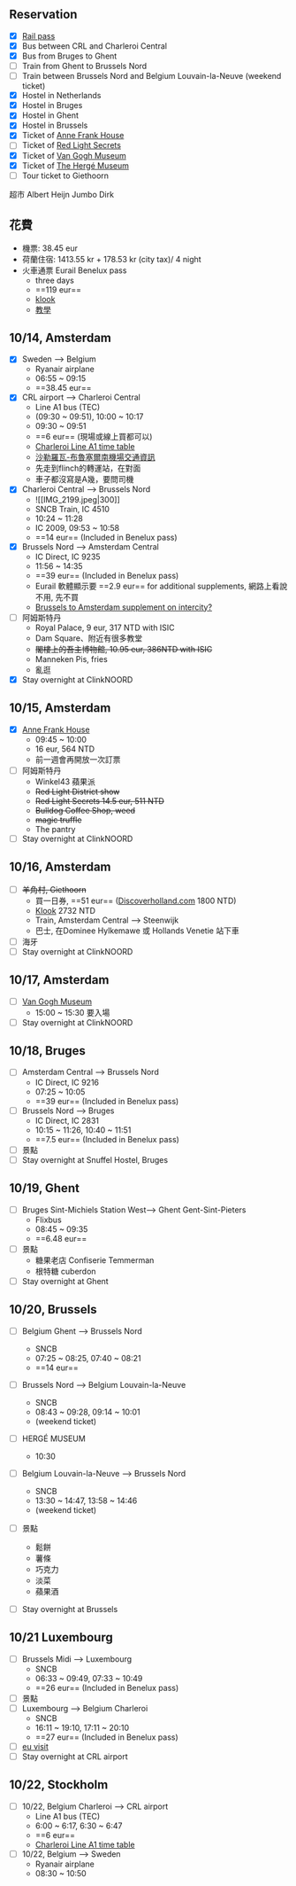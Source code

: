 ## Reservation

- [x] [Rail pass](https://www.klook.com/zh-TW/activity/9862-benelux-eurail-pass/)
- [x] Bus between CRL and Charleroi Central
- [x] Bus from Bruges to Ghent
- [ ] Train from Ghent to Brussels Nord
- [ ] Train between Brussels Nord and Belgium Louvain-la-Neuve (weekend ticket)
- [x] Hostel in Netherlands
- [x] Hostel in Bruges
- [x] Hostel in Ghent
- [x] Hostel in Brussels
- [x] Ticket of [Anne Frank House](https://www.annefrank.org/en/)
- [ ] Ticket of [Red Light Secrets](https://www.klook.com/zh-TW/activity/15035-red-light-secrets-museum-ticket-amsterdam/)
- [x] Ticket of [Van Gogh Museum](https://www.vangoghmuseum.nl/en)
- [x] Ticket of [The Hergé Museum](https://www.museeherge.be/en)
- [ ] Tour ticket to Giethoorn

超市 Albert Heijn
Jumbo
Dirk

## 花費

- 機票: 38.45 eur
- 荷蘭住宿: 1413.55 kr + 178.53 kr (city tax)/ 4 night
- 火車通票 Eurail Benelux pass
	- three days
	- ==119 eur==
	- [klook](https://www.klook.com/zh-TW/activity/9862-benelux-eurail-pass/)
	- [教學](https://lillian.tw/e-eurailpass/)

## 10/14, Amsterdam

- [x] Sweden --> Belgium
	- Ryanair airplane
	- 06:55 ~ 09:15
	- ==38.45 eur==
- [x] CRL airport --> Charleroi Central
	- Line A1 bus (TEC)
	- (09:30 ~ 09:51), 10:00 ~ 10:17
	- 09:30 ~ 09:51
	- ==6 eur== (現場或線上買都可以)
	- [Charleroi Line A1 time table](https://www.letec.be/Planning/Details/Line/A1%252520Charleroi%252520Gare%252520Centrale%252520-%252520Charleroi%252520Airport/CA1)
	- [沙勒羅瓦-布魯塞爾南機場交通資訊](https://yeshappytravel.com/%E6%AF%94%E5%88%A9%E6%99%82%EF%BD%9C%E6%B2%99%E5%8B%92%E7%BE%85%E7%93%A6-%E5%B8%83%E9%AD%AF%E5%A1%9E%E7%88%BE%E5%8D%97%E6%A9%9F%E5%A0%B4%E4%BA%A4%E9%80%9A%E8%B3%87%E8%A8%8A/)
	- 先走到flinch的轉運站，在對面
	- 車子都沒寫是A幾，要問司機
- [x] Charleroi Central --> Brussels Nord
	- ![[IMG_2199.jpeg|300]]
	- SNCB Train, IC 4510
	- 10:24 ~ 11:28
	- IC 2009, 09:53 ~ 10:58
	- ==14 eur== (Included in Benelux pass)
- [x] Brussels Nord --> Amsterdam Central
	- IC Direct, IC 9235
	- 11:56 ~ 14:35
	- ==39 eur== (Included in Benelux pass)
	- Eurail 軟體顯示要 ==2.9 eur== for additional supplements, 網路上看說不用, 先不買
	- [Brussels to Amsterdam supplement on intercity?](https://community.eurail.com/train-connections-reservations-47/brussels-to-amsterdam-supplement-on-intercity-11676)
- [ ] 阿姆斯特丹
	- Royal Palace, 9 eur, 317 NTD with ISIC
	- Dam Square、附近有很多教堂
	- ~~閣樓上的吾主博物館, 10.95 eur, 386NTD with ISIC~~
	- Manneken Pis, fries
	- 亂逛
- [x] Stay overnight at ClinkNOORD

## 10/15, Amsterdam

- [x] [Anne Frank House](https://www.annefrank.org/en/)
	- 09:45 ~ 10:00
	- 16 eur, 564 NTD 
	- 前一週會再開放一次訂票
- [ ] 阿姆斯特丹
	- Winkel43 蘋果派
	- ~~Red Light District show~~
	- ~~Red Light Secrets 14.5 eur, 511 NTD~~ 
	- ~~Bulldog Coffee Shop, weed~~
	- ~~magic truffle~~
	- The pantry
- [ ] Stay overnight at ClinkNOORD

## 10/16, Amsterdam

- [ ] ~~羊角村, Giethoorn~~
	- 買一日券, ==51 eur== ([Discoverholland.com](https://www.discoverholland.com/daytrip/129/giethoorn) 1800 NTD)
	- [Klook](https://www.klook.com/zh-TW/activity/8628-giethoorn-one-day-tour-amsterdam/) 2732 NTD
	- Train, Amsterdam Central --> Steenwijk
	- 巴士, 在Dominee Hylkemawe 或 Hollands Venetie 站下車
- [ ] 海牙
- [ ] Stay overnight at ClinkNOORD

## 10/17, Amsterdam

- [ ] [Van Gogh Museum](https://www.vangoghmuseum.nl/en)
	- 15:00 ~ 15:30 要入場
- [ ] Stay overnight at ClinkNOORD

## 10/18, Bruges

- [ ] Amsterdam Central --> Brussels Nord
	- IC Direct, IC 9216
	- 07:25 ~ 10:05
	- ==39 eur== (Included in Benelux pass)
- [ ] Brussels Nord --> Bruges
	- IC Direct, IC 2831
	- 10:15 ~ 11:26, 10:40 ~ 11:51
	- ==7.5 eur== (Included in Benelux pass)
- [ ] 景點
- [ ] Stay overnight at Snuffel Hostel, Bruges

## 10/19, Ghent

- [ ] Bruges Sint-Michiels Station West--> Ghent Gent-Sint-Pieters
	- Flixbus
	- 08:45 ~ 09:35
	- ==6.48 eur==
- [ ] 景點
	- 糖果老店 Confiserie Temmerman
	- 根特糖 cuberdon
- [ ] Stay overnight at Ghent

## 10/20, Brussels

- [ ] Belgium Ghent --> Brussels Nord
	- SNCB
	- 07:25 ~ 08:25, 07:40 ~ 08:21
	- ==14 eur==

- [ ] Brussels Nord --> Belgium Louvain-la-Neuve
	- SNCB
	- 08:43 ~ 09:28, 09:14 ~ 10:01
	- (weekend ticket)
- [ ] HERGÉ MUSEUM
	- 10:30
- [ ] Belgium Louvain-la-Neuve --> Brussels Nord
	- SNCB
	- 13:30 ~ 14:47, 13:58 ~ 14:46
	- (weekend ticket)
- [ ] 景點
	- 鬆餅
	- 薯條
	- 巧克力
	- 淡菜
	- 蘋果酒
- [ ] Stay overnight at Brussels

## 10/21 Luxembourg

- [ ] Brussels Midi --> Luxembourg
	- SNCB
	- 06:33 ~ 09:49, 07:33 ~ 10:49
	- ==26 eur== (Included in Benelux pass)
- [ ] 景點
- [ ] Luxembourg --> Belgium Charleroi
	- SNCB
	- 16:11 ~ 19:10, 17:11 ~ 20:10
	- ==27 eur== (Included in Benelux pass)
- [ ] [eu visit](https://visiting.europarl.europa.eu/files/live/sites/visiting/files/Leaflets/Hemicycle%20Brussels%20Leaflet/EP-Hemicycle-Brussels-Leaflet-EN.pdf)
- [ ] Stay overnight at CRL airport

## 10/22, Stockholm

- [ ] 10/22, Belgium Charleroi --> CRL airport
	- Line A1 bus (TEC)
	- 6:00 ~ 6:17, 6:30 ~ 6:47
	- ==6 eur==
	- [Charleroi Line A1 time table](https://www.letec.be/Planning/Details/Line/A1%252520Charleroi%252520Gare%252520Centrale%252520-%252520Charleroi%252520Airport/CA1)
- [ ] 10/22, Belgium --> Sweden
	- Ryanair airplane
	- 08:30 ~ 10:50